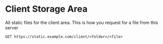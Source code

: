 # Client Storage Area
All static files for the client area. This is how you request for a file from this server
```http
GET https://static.example.com/client/<folder>/<file>
```